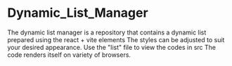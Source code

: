 # Dynamic_List_Manager
The dynamic list manager is a repository that contains a dynamic list prepared using the react + vite elements
The styles can be adjusted to suit your desired appearance.
Use the "list" file to view the codes in src
The code renders itself on variety of browsers.
